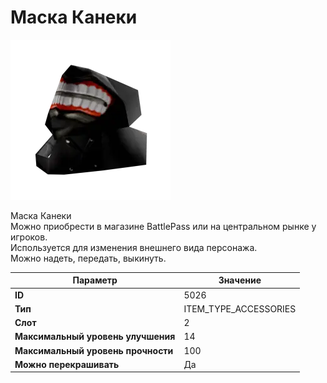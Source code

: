 # Маска Канеки

![Item Image](../img/5026.webp?raw=true)

Маска Канеки<br>Можно приобрести в магазине BattlePass или на центральном рынке у игроков.<br>Используется для изменения внешнего вида персонажа. <br>Можно надеть, передать, выкинуть.


| Параметр | Значение |
|----------|----------|
| **ID** | 5026 |
| **Тип** | ITEM_TYPE_ACCESSORIES |
| **Слот** | 2 |
| **Максимальный уровень улучшения** | 14 |
| **Максимальный уровень прочности** | 100 |
| **Можно перекрашивать** | Да |

